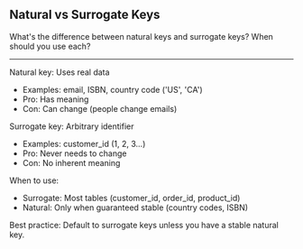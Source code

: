 ## Natural vs Surrogate Keys

What's the difference between natural keys and surrogate keys? When should you use each?

---

Natural key: Uses real data
- Examples: email, ISBN, country code ('US', 'CA')
- Pro: Has meaning
- Con: Can change (people change emails)

Surrogate key: Arbitrary identifier
- Examples: customer_id (1, 2, 3...)
- Pro: Never needs to change
- Con: No inherent meaning

When to use:
- Surrogate: Most tables (customer_id, order_id, product_id)
- Natural: Only when guaranteed stable (country codes, ISBN)

Best practice: Default to surrogate keys unless you have a stable natural key.

